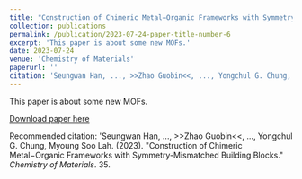 ```yaml
---
title: "Construction of Chimeric Metal−Organic Frameworks with Symmetry-Mismatched Building Blocks"
collection: publications
permalink: /publication/2023-07-24-paper-title-number-6
excerpt: 'This paper is about some new MOFs.'
date: 2023-07-24
venue: 'Chemistry of Materials'
paperurl: ''
citation: 'Seungwan Han, ..., >>Zhao Guobin<<, ..., Yongchul G. Chung, Myoung Soo Lah. (2023). &quot;Construction of Chimeric Metal−Organic Frameworks with Symmetry-Mismatched Building Blocks.&quot; <i>Chemistry of Materials</i>. 35.'
---
```

This paper is about some new MOFs.

[Download paper here](https://github.com/sxm13/ZGBshenxiaomoCV.github.io/blob/main/files/Constructionof%20ChimericMetal%E2%88%92OrganicFrameworkswithSymmetry-MismatchedBuildingBlocks.pdf)

Recommended citation: 'Seungwan Han, ..., >>Zhao Guobin<<, ..., Yongchul G. Chung, Myoung Soo Lah. (2023). "Construction of Chimeric Metal−Organic Frameworks with Symmetry-Mismatched Building Blocks." <i>Chemistry of Materials</i>. 35.

